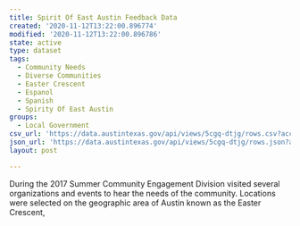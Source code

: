 ```yaml
---
title: Spirit Of East Austin Feedback Data
created: '2020-11-12T13:22:00.896774'
modified: '2020-11-12T13:22:00.896786'
state: active
type: dataset
tags:
  - Community Needs
  - Diverse Communities
  - Easter Crescent
  - Espanol
  - Spanish
  - Spirity Of East Austin
groups:
  - Local Government
csv_url: 'https://data.austintexas.gov/api/views/5cgq-dtjg/rows.csv?accessType=DOWNLOAD'
json_url: 'https://data.austintexas.gov/api/views/5cgq-dtjg/rows.json?accessType=DOWNLOAD'
layout: post

---
```

During the 2017 Summer Community Engagement Division visited several organizations and events to hear the needs of the community. Locations were selected on the geographic area of Austin known as the Easter Crescent,

